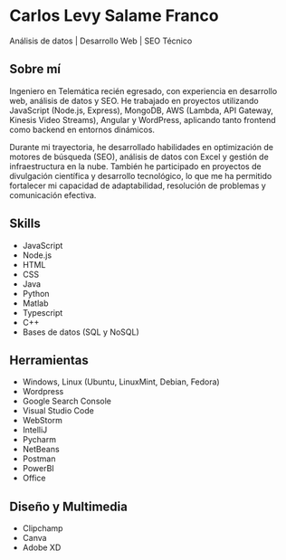 # <a>Carlos Levy Salame Franco</a>
 

Análisis de datos | Desarrollo Web | SEO Técnico 

## Sobre mí 
Ingeniero en Telemática recién egresado, con experiencia en desarrollo web, análisis de datos y SEO. He trabajado en proyectos utilizando JavaScript (Node.js, Express), MongoDB, AWS (Lambda, API Gateway, Kinesis Video Streams), Angular y WordPress, aplicando tanto frontend como backend en entornos dinámicos.

Durante mi trayectoria, he desarrollado habilidades en optimización de motores de búsqueda (SEO), análisis de datos con Excel y gestión de infraestructura en la nube. También he participado en proyectos de divulgación científica y desarrollo tecnológico, lo que me ha permitido fortalecer mi capacidad de adaptabilidad, resolución de problemas y comunicación efectiva.

## Skills
- JavaScript
- Node.js
- HTML
- CSS
- Java
- Python
- Matlab
- Typescript
- C++
- Bases de datos (SQL y NoSQL)

## Herramientas
- Windows, Linux (Ubuntu, LinuxMint, Debian, Fedora)
- Wordpress
- Google Search Console
- Visual Studio Code
- WebStorm
- IntelliJ
- Pycharm
- NetBeans
- Postman
- PowerBI
- Office

## Diseño y Multimedia
- Clipchamp
- Canva 
- Adobe XD

<!--
<a href="https://github.com/Salame7">
  <img align="center" src="https://github-readme-stats.vercel.app/api/top-langs/?username=csalame-pensare&theme=radical&hide=glsl,python" />
</a>

<img src="https://github-readme-stats.vercel.app/api?username=csalame-pensare&&show_icons=true&theme=radical&line_height=27&v=5" alt="Salame7's GitHub Stats" />
-->
<!--
<a href="proyect">
  <!-- Change the `github-readme-stats.anuraghazra1.vercel.app` to `github-readme-stats.vercel.app`  -->
<!--  <img align="center" src="https://github-readme-stats.vercel.app/api/pin/?username=ashwanisng&repo=Covid-19-Data-Analysis&theme=radical" />
</a>    
-->

<!--

-->
